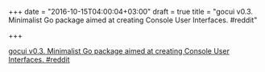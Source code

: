 +++
date = "2016-10-15T04:00:04+03:00"
draft = true
title = "gocui v0.3. Minimalist Go package aimed at creating Console User Interfaces.  #reddit"

+++

<p><a href="https://t.co/ePwiXalN11">gocui v0.3. Minimalist Go package aimed at creating Console User Interfaces.  #reddit</a></p>
